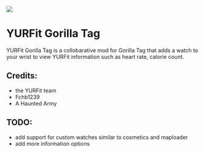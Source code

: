 ![](./Images/yurfitgorillatag.gif)
# YURFit Gorilla Tag

 YURFit Gorilla Tag is a collobarative mod for Gorilla Tag that adds a watch to your wrist to view YURFit information such as heart rate, calorie count.

## Credits: 
 - the YURFit team
 - Fchb1239
 - A Haunted Army


## TODO:
- add support for custom watches similar to cosmetics and maploader
- add more information options
